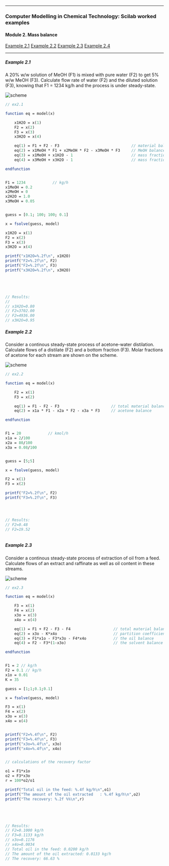 
---

### Computer Modelling in Chemical Technology: Scilab worked examples

#### Module 2. Mass balance

[Example 2.1](#example-21)
[Example 2.2](#example-22)
[Example 2.3](#example-23)
[Example 2.4](#example-21)

---


##### Example 2.1

A 20% w/w solution of MeOH (F1) is mixed with pure water (F2) to get 5% w/w MeOH (F3). Calculate
flow rate of water (F2) and the diluted solution (F3), knowing that F1 = 1234 kg/h and the process is under steady-state.

![scheme](ex2.1.svg "")


```scilab
// ex2.1

function eq = model(x)

    x1H2O = x(1)
    F2 = x(2)
    F3 = x(3) 
    x3H2O = x(4)

    eq(1) = F1 + F2 - F3                                // material balance of the system
    eq(2) = x1MeOH * F1 + x2MeOH * F2 - x3MeOH * F3     // MeOH balance
    eq(3) = x1MeOH + x1H2O - 1                          // mass fraction constraint
    eq(4) = x3MeOH + x3H2O - 1                          // mass fraction constraint

endfunction


F1 = 1234            // kg/h
x1MeOH = 0.2
x2MeOH = 0
x2H2O = 1.0
x3MeOH = 0.05


guess = [0.1; 100; 100; 0.1]

x = fsolve(guess, model)

x1H2O = x(1)
F2 = x(2)
F3 = x(3) 
x3H2O = x(4)

printf("x1H2O=%.2f\n", x1H2O)
printf("F2=%.2f\n", F2)
printf("F2=%.2f\n", F3)
printf("x3H2O=%.2f\n", x3H2O)





// Results:
// 
// x1H2O=0.80
// F2=3702.00
// F2=4936.00
// x3H2O=0.95


```


##### Example 2.2

Consider a continous steady-state process of acetone-water distilation. Calculate flows of a distilate (F2) and a
bottom fraction (F3). Molar fractions of acetone for each stream are shown on the scheme.

![scheme](ex2.2.svg "")


```scilab
// ex2.2

function eq = model(x)

    F2 = x(1)
    F3 = x(2) 

    eq(1) = F1 - F2 - F3                       // total material balance of the system
    eq(2) = x1a * F1 - x2a * F2 - x3a * F3     // acetone balance

endfunction


F1 = 20            // kmol/h
x1a = 2/100
x2a = 80/100
x3a = 0.08/100


guess = [5;5]

x = fsolve(guess, model)

F2 = x(1)
F3 = x(2) 

printf("F2=%.2f\n", F2)
printf("F3=%.2f\n", F3)




// Results:
// F2=0.48
// F2=19.52



```


##### Example 2.3

Consider a continous steady-state process of extraction of oil from a feed. Calculate flows of an extract and raffinate as well as oil content in these streams.

![scheme](ex2.3.svg "")


```scilab
// ex2.3

function eq = model(x)

    F3 = x(1)
    F4 = x(2)
    x3o = x(3)
    x4o = x(4)

    eq(1) = F1 + F2 - F3 - F4                   // total material balance of the system
    eq(2) = x3o - K*x4o                         // partition coefficient def
    eq(3) = F1*x1o - F3*x3o - F4*x4o            // the oil balance
    eq(4) = F2 - F3*(1-x3o)                     // the solvent balance

endfunction


F1 = 2 // kg/h
F2 = 0.1 // kg/h
x1o = 0.01
K = 35

guess = [1;1;0.1;0.1]

x = fsolve(guess, model)

F3 = x(1)
F4 = x(2) 
x3o = x(3)
x4o = x(4)


printf("F2=%.4f\n", F2)
printf("F3=%.4f\n", F3)
printf("x3o=%.4f\n", x3o)
printf("x4o=%.4f\n", x4o)


// calculations of the recovery factor

o1 = F1*x1o
o2 = F3*x3o
r = 100*o2/o1

printf("Total oil in the feed: %.4f kg/h\n",o1)
printf("The amount of the oil extracted   : %.4f kg/h\n",o2)
printf("The recovery: %.2f %%\n",r)





// Results:
// F2=0.1000 kg/h
// F3=0.1133 kg/h
// x3o=0.1176
// x4o=0.0034
// Total oil in the feed: 0.0200 kg/h
// The amount of the oil extracted: 0.0133 kg/h
// The recovery: 66.63 %



```

